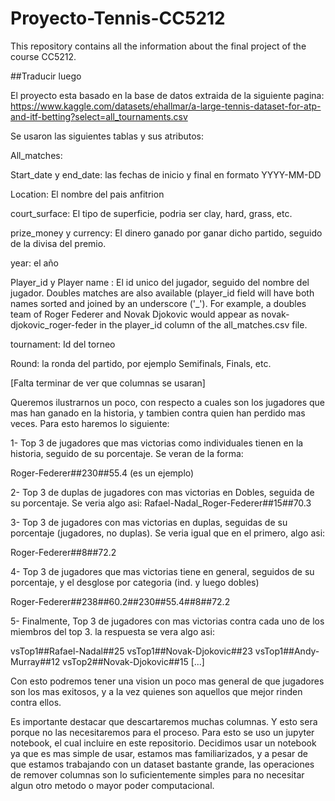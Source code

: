# Proyecto-Tennis-CC5212
This repository contains all the information about the final project of the course CC5212. 

##Traducir luego

El proyecto esta basado en la base de datos extraida de la siguiente pagina: https://www.kaggle.com/datasets/ehallmar/a-large-tennis-dataset-for-atp-and-itf-betting?select=all_tournaments.csv

Se usaron las siguientes tablas y sus atributos:

All_matches:

Start_date y end_date: las fechas de inicio y final en formato YYYY-MM-DD

Location: El nombre del pais anfitrion

court_surface: El tipo de superficie, podria ser clay, hard, grass, etc.

prize_money y currency: El dinero ganado por ganar dicho partido, seguido de la divisa del premio.

year: el año

Player_id y Player name : El id unico del jugador, seguido del nombre del jugador. Doubles matches are also available (player_id field will have both names sorted and joined by an underscore ('_'). For example, a doubles team of Roger Federer and Novak Djokovic would appear as novak-djokovic_roger-feder in the player_id column of the all_matches.csv file.

tournament: Id del torneo

Round: la ronda del partido, por ejemplo Semifinals, Finals, etc.

[Falta terminar de ver que columnas se usaran]




Queremos ilustrarnos un poco, con respecto a cuales son los jugadores que mas han ganado en la historia, y tambien contra quien han perdido mas veces. Para esto haremos lo siguiente:

1- Top 3 de jugadores que mas victorias como individuales tienen en la historia, seguido de su porcentaje. Se veran de la forma: 

Roger-Federer##230##55.4 (es un ejemplo)

2- Top 3 de duplas de jugadores con mas victorias en Dobles, seguida de su porcentaje. Se veria algo asi:
  Rafael-Nadal_Roger-Federer##15##70.3

3- Top 3 de jugadores con mas victorias en duplas, seguidas de su porcentaje (jugadores, no duplas). Se veria igual que en el primero, algo asi:

Roger-Federer##8##72.2

4- Top 3 de jugadores que mas victorias tiene en general, seguidos de su porcentaje, y el desglose por categoria (ind. y luego dobles)

Roger-Federer##238##60.2##230##55.4##8##72.2

5- Finalmente, Top 3 de jugadores con mas victorias contra cada uno de los miembros del top 3. la respuesta se vera algo asi:

vsTop1##Rafael-Nadal##25
vsTop1##Novak-Djokovic##23
vsTop1##Andy-Murray##12
vsTop2##Novak-Djokovic##15
[...]

Con esto podremos tener una vision un poco mas general de que jugadores son los mas exitosos, y a la vez quienes son aquellos que mejor rinden contra ellos.



Es importante destacar que descartaremos muchas columnas. Y esto sera porque no las necesitaremos para el proceso. Para esto se uso un jupyter notebook, el cual incluire en este repositorio. Decidimos usar un notebook ya que es mas simple de usar, estamos mas familiarizados, y a pesar de que estamos trabajando con un dataset bastante grande, las operaciones de remover columnas son lo suficientemente simples para no necesitar algun otro metodo o mayor poder computacional.
